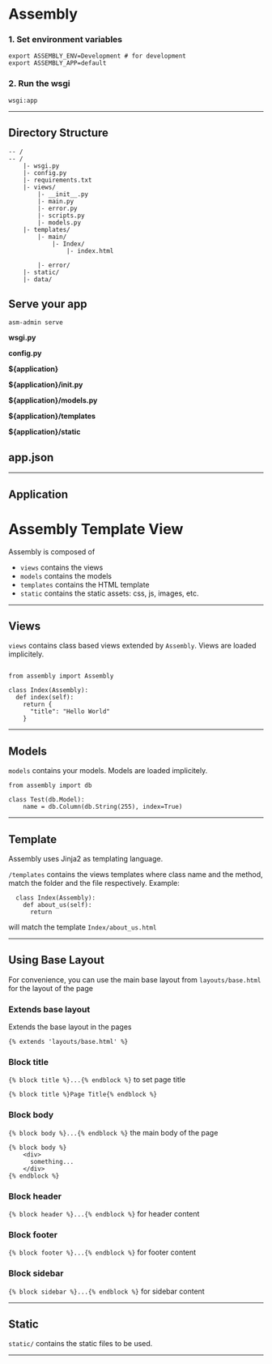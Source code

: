 # Assembly


### 1. Set environment variables

```
export ASSEMBLY_ENV=Development # for development
export ASSEMBLY_APP=default  
```

### 2. Run the wsgi
```
wsgi:app
```

---

## Directory Structure


```
-- /
-- /
    |- wsgi.py
    |- config.py
    |- requirements.txt
    |- views/
        |- __init__.py
        |- main.py
        |- error.py
        |- scripts.py
        |- models.py
    |- templates/
        |- main/
            |- Index/
                |- index.html

        |- error/
    |- static/
    |- data/
```


## Serve your app

```
asm-admin serve
```

**wsgi.py**

**config.py**

**${application}**

**${application}/__init__.py**

**${application}/__models__.py**

**${application}/templates**

**${application}/static**



## app.json

---

## Application

# Assembly Template View

Assembly is composed of 
- `views` contains the views
- `models` contains the models
- `templates` contains the HTML template
- `static` contains the static assets: css, js, images, etc.

---

## Views

`views` contains class based views extended by `Assembly`. Views are loaded implicitely. 

```

from assembly import Assembly

class Index(Assembly):
  def index(self):
    return {
      "title": "Hello World"
    }

```

---

## Models

`models` contains your models. Models are loaded implicitely.

```
from assembly import db

class Test(db.Model):
    name = db.Column(db.String(255), index=True)

```


---

## Template

Assembly uses Jinja2 as templating language. 

`/templates` contains the views templates where class name and the method, match the folder and the file respectively. Example:

```
  class Index(Assembly):
    def about_us(self):
      return
```

will match the template `Index/about_us.html`

---

## Using Base Layout

For convenience, you can use the main base layout from `layouts/base.html` for the layout of the page

### Extends base layout

Extends the base layout in the pages

```
{% extends 'layouts/base.html' %}
```

### Block title

`{% block title %}...{% endblock %}` to set page title

```
{% block title %}Page Title{% endblock %}
```

### Block body

`{% block body %}...{% endblock %}` the main body of the page

```
{% block body %}
    <div>
      something...
    </div>
{% endblock %}
```

### Block header

`{% block header %}...{% endblock %}` for header content

### Block footer

`{% block footer %}...{% endblock %}` for footer content

### Block sidebar

`{% block sidebar %}...{% endblock %}` for sidebar content

---

## Static

`static/` contains the static files to be used.


---



